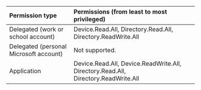 |Permission type|Permissions (from least to most privileged)|
|:---|:---|
|Delegated (work or school account)|Device.Read.All, Directory.Read.All, Directory.ReadWrite.All|
|Delegated (personal Microsoft account)|Not supported.|
|Application|Device.Read.All, Device.ReadWrite.All, Directory.Read.All, Directory.ReadWrite.All|